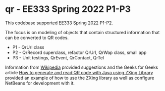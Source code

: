 # qr - EE333 Spring 2022 P1-P3

This codebase supported EE333 Spring 2022 P1-P2.

The focus is on modeling of objects that contain structured information that can be converted to QR codes.

* P1 - QrUrl class
* P2 - QrRecord superclass, refactor QrUrl, QrWap class, small app
* P3 - Unit testings, QrEvent, QrContact, QrTel

Information from [Wikipedia](https://en.wikipedia.org/wiki/QR_code) provided suggestions and the Geeks for Geeks article [How to generate and read QR code with Java using ZXing Library](https://www.geeksforgeeks.org/how-to-generate-and-read-qr-code-with-java-using-zxing-library/) provided an example of how to use the ZXing library as well as configure NetBeans for development with it.
